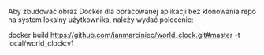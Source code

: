 Aby zbudować obraz Docker dla opracowanej aplikacji bez klonowania repo na system lokalny użytkownika, należy wydać polecenie:

docker build https://github.com/janmarciniec/world_clock.git#master -t local/world_clock:v1
